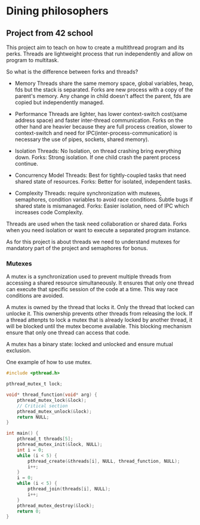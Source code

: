 
# Dining philosophers
## Project from 42 school

This project aim to teach on how to create a multithread program and its perks.
Threads are lightweight process that run independently and allow on program to 
multitask.

So what is the difference between forks and threads?

- Memory
Threads share the same memory space, global variables, heap, fds but the stack is
separated.
Forks are new process with a copy of the parent's memory. Any change in child
doesn't affect the parent, fds are copied but independently managed.

- Performance
Threads are lighter, has lower context-switch cost(same address space) and
faster inter-thread communication.
Forks on the other hand are heavier because they are full process creation, slower
to context-switch and need for IPC(inter-process-communication) is necessary the
use of pipes, sockets, shared memory).

- Isolation
Threads: No Isolation, on thread crashing bring everything down.
Forks: Strong isolation. If one child crash the parent process continue.

- Concurrency Model
Threads: Best for tightly-coupled tasks that need shared state of resources.
Forks: Better for isolated, independent tasks.

- Complexity
Threads: require synchronization with mutexes, semaphores, condition variables
to avoid race conditions. Subtle bugs if shared state is mismanaged.
Forks: Easier isolation, need of IPC which increases code Complexity.

Threads are used when the task need collaboration or shared data.
Forks when you need isolation or want to execute a separated program instance.

As for this project is about threads we need to understand mutexes for mandatory
part of the project and semaphores for bonus. 

### Mutexes

A mutex is a synchronization used to prevent multiple threads from accessing
a shared resource simultaneously. It ensures that only one thread can execute
that specific session of the code at a time. This way race conditions are avoided.

A mutex is owned by the thread that locks it. Only the thread that locked can unlocke it.
This ownership prevents other threads from releasing the lock.
If a thread attenpts to lock a mutex that is already locked by another thread, it
will be blocked until the mutex become available. This blocking mechanism ensure
that only one thread can access that code.

A mutex has a binary state: locked and unlocked and ensure mutual exclusion.

One example of how to use mutex.
```c
#include <pthread.h>

pthread_mutex_t lock;

void* thread_function(void* arg) {
    pthread_mutex_lock(&lock);
    // Critical section
    pthread_mutex_unlock(&lock);
    return NULL;
}

int main() {
    pthread_t threads[5];
    pthread_mutex_init(&lock, NULL);
    int i = 0;
    while (i < 5) {
        pthread_create(&threads[i], NULL, thread_function, NULL);
        i++;
    }
    i = 0;
    while (i < 5) {
        pthread_join(threads[i], NULL);
        i++;
    }
    pthread_mutex_destroy(&lock);
    return 0;
}
```


